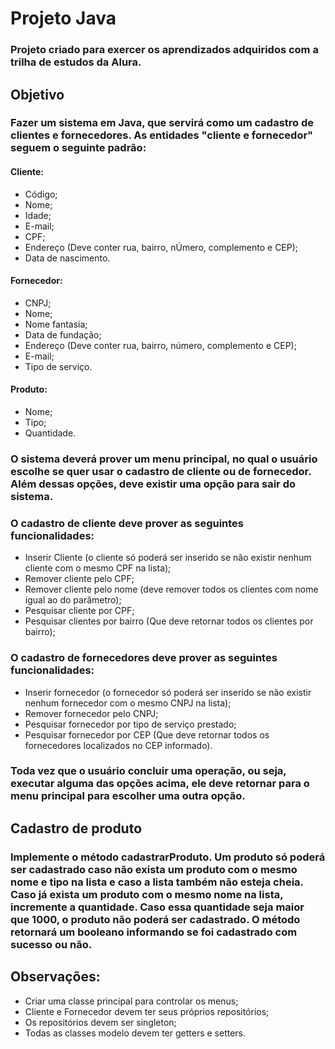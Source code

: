 # Projeto Java
### Projeto criado para exercer os aprendizados adquiridos com a trilha de estudos da Alura.

## Objetivo

### Fazer um sistema em Java, que servirá como um cadastro de clientes e fornecedores. As entidades "cliente e fornecedor" seguem o seguinte padrão:

#### Cliente:
* Código;
* Nome;
* Idade;
* E-mail;
* CPF;
* Endereço (Deve conter rua, bairro, nÚmero, complemento e CEP);
* Data de nascimento.

#### Fornecedor:
* CNPJ;
* Nome;
* Nome fantasia;
* Data de fundação;
* Endereço (Deve conter rua, bairro, número, complemento e CEP);
* E-mail;
* Tipo de serviço.

#### Produto:
* Nome;
*	Tipo;
* Quantidade.

### O sistema deverá prover um menu principal, no qual o usuário escolhe se quer usar o cadastro de cliente ou de fornecedor. Além dessas opções, deve existir uma opção para sair do sistema. 

### O cadastro de cliente deve prover as seguintes funcionalidades:
* Inserir Cliente (o cliente só poderá ser inserido se não existir nenhum cliente com o mesmo  CPF na lista);
* Remover cliente pelo CPF;
* Remover cliente pelo nome (deve remover todos os clientes com nome igual ao do parâmetro);
* Pesquisar cliente por CPF;
* Pesquisar clientes por bairro (Que deve retornar todos os clientes por bairro);

### O cadastro de fornecedores deve prover as seguintes funcionalidades:

* Inserir fornecedor (o fornecedor só poderá ser inserido se não existir nenhum fornecedor com o mesmo CNPJ na lista);
* Remover fornecedor pelo CNPJ;
* Pesquisar fornecedor por tipo de serviço prestado;
* Pesquisar fornecedor por CEP (Que deve retornar todos os fornecedores localizados no CEP informado).

### Toda vez que o usuário concluir uma operação, ou seja, executar alguma das opções acima, ele deve retornar para o menu principal para escolher uma outra opção.

## Cadastro de produto
### Implemente o método cadastrarProduto. Um produto só poderá ser cadastrado caso não exista um produto com o mesmo nome e tipo na lista e caso a lista também não esteja cheia. Caso já exista um produto com o mesmo nome na lista, incremente a quantidade. Caso essa quantidade seja maior que 1000, o produto não poderá ser cadastrado. O método retornará um booleano informando se foi cadastrado com sucesso ou não.

## Observações: 

* Criar uma classe principal para controlar os menus;
* Cliente e Fornecedor devem ter seus próprios repositórios;
* Os repositórios devem ser singleton;
* Todas as classes modelo devem ter getters e setters.

